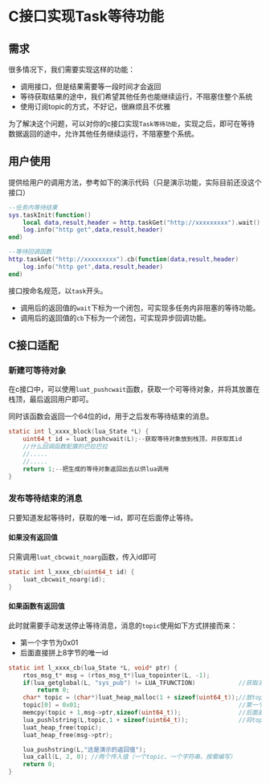# C接口实现Task等待功能

## 需求

很多情况下，我们需要实现这样的功能：

- 调用接口，但是结果需要等一段时间才会返回
- 等待获取结果的途中，我们希望其他任务也能继续运行，不阻塞住整个系统
- 使用订阅topic的方式，不好记，很麻烦且不优雅

为了解决这个问题，可以对你的c接口实现`Task等待功能`，实现之后，即可在等待数据返回的途中，允许其他任务继续运行，不阻塞整个系统。

## 用户使用

提供给用户的调用方法，参考如下的演示代码（只是演示功能，实际目前还没这个接口）

```lua
--任务内等待结果
sys.taskInit(function()
    local data,result,header = http.taskGet("http://xxxxxxxxx").wait()
    log.info("http get",data,result,header)
end)

--等待回调函数
http.taskGet("http://xxxxxxxxx").cb(function(data,result,header)
    log.info("http get",data,result,header)
end)
```

接口按命名规范，以`task`开头。

- 调用后的返回值的`wait`下标为一个闭包，可实现多任务内非阻塞的等待功能。
- 调用后的返回值的`cb`下标为一个闭包，可实现异步回调功能。

## C接口适配

### 新建可等待对象

在c接口中，可以使用`luat_pushcwait`函数，获取一个可等待对象，并将其放置在栈顶，最后返回用户即可。

同时该函数会返回一个64位的id，用于之后发布等待结束的消息。

```c
static int l_xxxx_block(lua_State *L) {
    uint64_t id = luat_pushcwait(L);--获取等待对象放到栈顶，并获取其id
    //什么回调函数配置的巴拉巴拉
    //.....
    //.....
    return 1;--把生成的等待对象返回出去以供lua调用
}
```

### 发布等待结束的消息

只要知道发起等待时，获取的唯一id，即可在后面停止等待。

#### 如果没有返回值

只需调用`luat_cbcwait_noarg`函数，传入id即可

```c
static int l_xxxx_cb(uint64_t id) {
    luat_cbcwait_noarg(id);
}
```

#### 如果函数有返回值

此时就需要手动发送停止等待消息，消息的`topic`使用如下方式拼接而来：

- 第一个字节为0x01
- 后面直接拼上8字节的唯一id

```c
static int l_xxxx_cb(lua_State *L, void* ptr) {
    rtos_msg_t* msg = (rtos_msg_t*)lua_topointer(L, -1);
    if(lua_getglobal(L, "sys_pub") != LUA_TFUNCTION)            //获取消息发布函数
        return 0;
    char* topic = (char*)luat_heap_malloc(1 + sizeof(uint64_t));//放topic的缓冲区
    topic[0] = 0x01;                                            //第一个字节为0x01
    memcpy(topic + 1,msg->ptr,sizeof(uint64_t));                //后面直接拼上8字节的唯一id
    lua_pushlstring(L,topic,1 + sizeof(uint64_t));              //将topic塞入栈内
    luat_heap_free(topic);
    luat_heap_free(msg->ptr);

    lua_pushstring(L,"这是演示的返回值");
    lua_call(L, 2, 0); //两个传入值（一个topic、一个字符串，按需编写）
    return 0;
}
```
